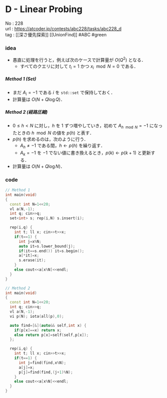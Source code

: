 # D - Linear Probing

No	: 228  
url	: https://atcoder.jp/contests/abc228/tasks/abc228_d  
tag	: [[深さ優先探索]] [[UnionFind]]  #ABC #green

### idea
- 愚直に処理を行うと，例えば次のケースで計算量が $O(Q^2)$ となる．
	- すべてのクエリに対して $t_i=1$ かつ $x_i \mod N =0$ である．

##### Method 1 (Set)
- まだ $A_i=-1$ である $i$ を `std::set` で保持しておく．
- 計算量は $O(N+Q \log Q)$．

##### Method 2 (経路圧縮)
- $0 \le h \lt N$ に対し，$h$ を $1$ ずつ増やしていき，初めて $A_{h\mod N}=-1$ になったときの $h \mod N$ の値を $p(h)$ と表す．
- $p(h)$ を求めるのは，次のように行う．
	- $A_h\neq -1$ である間，$h \leftarrow p(h)$ を繰り返す．
	- $A_k=-1$ を $-1$ でない値に書き換えるとき，$p(k)\leftarrow p(k+1)$ と更新する．
- 計算量は $O(N + Q \log N)$．

### code
```cpp
// Method 1
int	main(void)
{
  const int N=1<<20;
  vl a(N,-1);
  int q; cin>>q;
  set<int> s; rep(i,N) s.insert(i);

  rep(i,q) {
    int t; ll x; cin>>t>>x;
    if(t==1) {
      int j=x%N;
      auto it=s.lower_bound(j);
      if(it==s.end()) it=s.begin();
      a[*it]=x;
      s.erase(it);
    }
    else cout<<a[x%N]<<endl;
  }
}
```
```cpp
// Method 2
int	main(void)
{
  const int N=1<<20;
  int q; cin>>q;
  vl a(N,-1);
  vi p(N); iota(all(p),0);

  auto find=[&](auto&& self,int x) {
    if(p[x]==x) return x;
    else return p[x]=self(self,p[x]);
  };

  rep(i,q) {
    int t; ll x; cin>>t>>x;
    if(t==1) {
      int j=find(find,x%N);
      a[j]=x;
      p[j]=find(find,(j+1)%N);
    }
    else cout<<a[x%N]<<endl;
  }
}
```